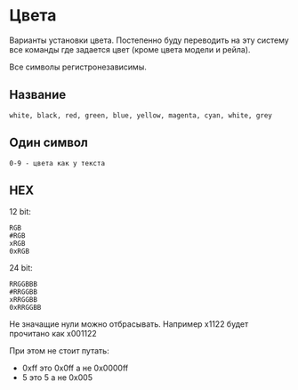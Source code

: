 # Цвета

Варианты установки цвета. Постепенно буду переводить на эту систему все команды где задается цвет (кроме цвета модели и рейла).

Все символы регистронезависимы.

## Название

    white, black, red, green, blue, yellow, magenta, cyan, white, grey

## Один символ

    0-9 - цвета как у текста

## HEX 

12 bit:

    RGB
    #RGB
    xRGB
    0xRGB

24 bit:

    RRGGBBB
    #RRGGBB
    xRRGGBB
    0xRRGGBB

Не значащие нули можно отбрасывать. Например x1122 будет прочитано как x001122

При этом не стоит путать:

- 0xff это 0x0ff а не 0x0000ff
- 5 это 5 а не 0x005








